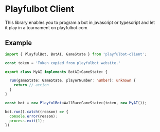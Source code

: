 Playfulbot Client
=================

This library enables you to program a bot in javascript or typescript and let it play in a tournament on playfulbot.com.

Example
-------
```typescript
import { PlayfulBot, BotAI, GameState } from 'playfulbot-client';

const token = 'Token copied from playfulbot website.' 

export class MyAI implements BotAI<GameState> {

  run(gameState: GameState, playerNumber: number): unknown {
    return // action
  }
}

const bot = new PlayfulBot<WallRaceGameState>(token, new MyAI());

bot.run().catch((reason) => {
  console.error(reason);
  process.exit(1);
})
```
